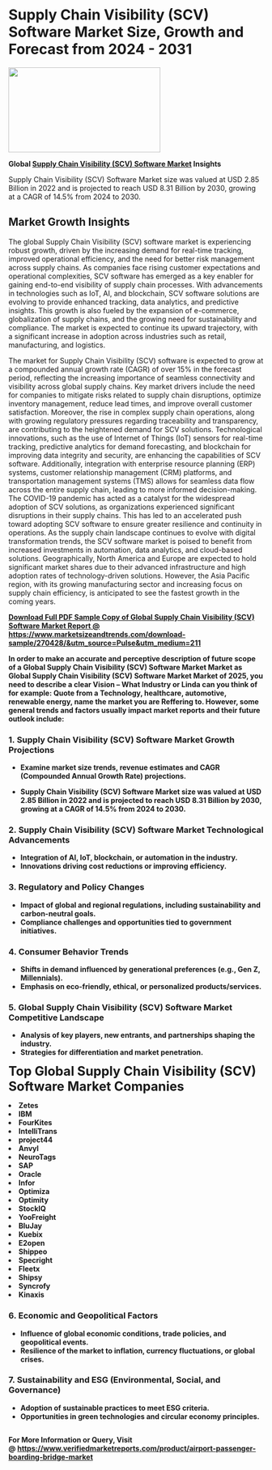 <H1>Supply Chain Visibility (SCV) Software Market Size, Growth and Forecast from 2024 - 2031</H1><img class="aligncenter size-medium wp-image-584254" src="https://thirdeyenews.in/wp-content/uploads/2024/09/Global-Market-Research-300x168.jpeg" alt="" width="300" height="168" /><p><strong>Global&nbsp;<a href="https://www.marketsizeandtrends.com/download-sample/270428/&amp;utm_source=Pulse&amp;utm_medium=211">Supply Chain Visibility (SCV) Software Market</a> Insights</strong></p><p>Supply Chain Visibility (SCV) Software Market size was valued at USD 2.85 Billion in 2022 and is projected to reach USD 8.31 Billion by 2030, growing at a CAGR of 14.5% from 2024 to 2030.</p><p><h2>Market Growth Insights</h2> <p>The global Supply Chain Visibility (SCV) software market is experiencing robust growth, driven by the increasing demand for real-time tracking, improved operational efficiency, and the need for better risk management across supply chains. As companies face rising customer expectations and operational complexities, SCV software has emerged as a key enabler for gaining end-to-end visibility of supply chain processes. With advancements in technologies such as IoT, AI, and blockchain, SCV software solutions are evolving to provide enhanced tracking, data analytics, and predictive insights. This growth is also fueled by the expansion of e-commerce, globalization of supply chains, and the growing need for sustainability and compliance. The market is expected to continue its upward trajectory, with a significant increase in adoption across industries such as retail, manufacturing, and logistics.</p> <p><strong><a href="#"></a></strong></p> <p>The market for Supply Chain Visibility (SCV) software is expected to grow at a compounded annual growth rate (CAGR) of over 15% in the forecast period, reflecting the increasing importance of seamless connectivity and visibility across global supply chains. Key market drivers include the need for companies to mitigate risks related to supply chain disruptions, optimize inventory management, reduce lead times, and improve overall customer satisfaction. Moreover, the rise in complex supply chain operations, along with growing regulatory pressures regarding traceability and transparency, are contributing to the heightened demand for SCV solutions. Technological innovations, such as the use of Internet of Things (IoT) sensors for real-time tracking, predictive analytics for demand forecasting, and blockchain for improving data integrity and security, are enhancing the capabilities of SCV software. Additionally, integration with enterprise resource planning (ERP) systems, customer relationship management (CRM) platforms, and transportation management systems (TMS) allows for seamless data flow across the entire supply chain, leading to more informed decision-making. The COVID-19 pandemic has acted as a catalyst for the widespread adoption of SCV solutions, as organizations experienced significant disruptions in their supply chains. This has led to an accelerated push toward adopting SCV software to ensure greater resilience and continuity in operations. As the supply chain landscape continues to evolve with digital transformation trends, the SCV software market is poised to benefit from increased investments in automation, data analytics, and cloud-based solutions. Geographically, North America and Europe are expected to hold significant market shares due to their advanced infrastructure and high adoption rates of technology-driven solutions. However, the Asia Pacific region, with its growing manufacturing sector and increasing focus on supply chain efficiency, is anticipated to see the fastest growth in the coming years.</p> <p><strong><a href="#"></p><p><span class=""><strong>Download Full PDF Sample Copy of Global Supply Chain Visibility (SCV) Software Market Report</strong> @ <a href="https://www.marketsizeandtrends.com/download-sample/270428/&amp;utm_source=Pulse&amp;utm_medium=211" target="_blank">https://www.marketsizeandtrends.com/download-sample/270428/&amp;utm_source=Pulse&amp;utm_medium=211</a></span></p><p>In order to make an accurate and perceptive description of future scope of a Global&nbsp;Supply Chain Visibility (SCV) Software Market Market as Global&nbsp;Supply Chain Visibility (SCV) Software Market Market of 2025, you need to describe a clear Vision &ndash; What Industry or Linda can you think of for example: Quote from a Technology, healthcare, automotive, renewable energy, name the market you are Reffering to. However, some general trends and factors usually impact market reports and their future outlook include:</p><h3>1.&nbsp;<strong>Supply Chain Visibility (SCV) Software Market Growth Projections</strong></h3><ul><li>Examine market size trends, revenue estimates and CAGR (Compounded Annual Growth Rate) projections.</li><li><p>Supply Chain Visibility (SCV) Software Market size was valued at USD 2.85 Billion in 2022 and is projected to reach USD 8.31 Billion by 2030, growing at a CAGR of 14.5% from 2024 to 2030.</p></li></ul><h3>2.&nbsp;<strong>Supply Chain Visibility (SCV) Software Market Technological Advancements</strong></h3><ul><li>Integration of AI, IoT, blockchain, or automation in the industry.</li><li>Innovations driving cost reductions or improving efficiency.</li></ul><h3>3.&nbsp;<strong>Regulatory and Policy Changes</strong></h3><ul><li>Impact of global and regional regulations, including sustainability and carbon-neutral goals.</li><li>Compliance challenges and opportunities tied to government initiatives.</li></ul><h3>4.&nbsp;<strong>Consumer Behavior Trends</strong></h3><ul><li>Shifts in demand influenced by generational preferences (e.g., Gen Z, Millennials).</li><li>Emphasis on eco-friendly, ethical, or personalized products/services.</li></ul><h3>5.&nbsp;<strong>Global Supply Chain Visibility (SCV) Software Market Competitive Landscape</strong></h3><ul><li>Analysis of key players, new entrants, and partnerships shaping the industry.</li><li>Strategies for differentiation and market penetration.</li></ul><p data-pm-slice="1 1 []"><span style="color: inherit; font-family: inherit; font-size: 25px;">Top Global Supply Chain Visibility (SCV) Software Market Companies</span></p><div class="" data-test-id=""><p><li>Zetes</li><li> IBM</li><li> FourKites</li><li> IntelliTrans</li><li> project44</li><li> Anvyl</li><li> NeuroTags</li><li> SAP</li><li> Oracle</li><li> Infor</li><li> Optimiza</li><li> Optimity</li><li> StockIQ</li><li> YooFreight</li><li> BluJay</li><li> Kuebix</li><li> E2open</li><li> Shippeo</li><li> Specright</li><li> Fleetx</li><li> Shipsy</li><li> Syncrofy</li><li> Kinaxis</li></p></div><h3>6.&nbsp;<strong>Economic and Geopolitical Factors</strong></h3><ul><li>Influence of global economic conditions, trade policies, and geopolitical events.</li><li>Resilience of the market to inflation, currency fluctuations, or global crises.</li></ul><h3>7.&nbsp;<strong>Sustainability and ESG (Environmental, Social, and Governance)</strong></h3><ul><li>Adoption of sustainable practices to meet ESG criteria.</li><li>Opportunities in green technologies and circular economy principles.</li></ul><h2><strong style="font-size: 14px;">For More Information or Query, Visit @&nbsp;</strong><a style="background-color: #ffffff; font-size: 14px;" href="https://www.marketsizeandtrends.com/report/supply-chain-visibility-scv-software-market/" target="_blank">https://www.verifiedmarketreports.com/product/airport-passenger-boarding-bridge-market</a></h2>
